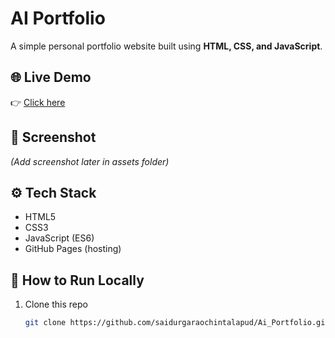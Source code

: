 # AI Portfolio

A simple personal portfolio website built using **HTML, CSS, and JavaScript**.  

## 🌐 Live Demo
👉 [Click here](https://saidurgaraochintalapud.github.io/Ai_Portfolio/)

## 📸 Screenshot
*(Add screenshot later in assets folder)*

## ⚙️ Tech Stack
- HTML5  
- CSS3  
- JavaScript (ES6)  
- GitHub Pages (hosting)

## 🚀 How to Run Locally
1. Clone this repo  
   ```bash
   git clone https://github.com/saidurgaraochintalapud/Ai_Portfolio.git
